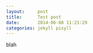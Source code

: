 ```yaml
---
layout:     post
title:      Test post
date:       2014-06-08 11:21:29
categories: jekyll pixyll
---
```


blah
